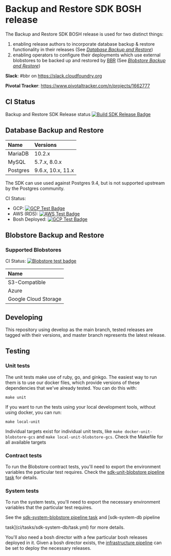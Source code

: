 # Backup and Restore SDK BOSH release

The Backup and Restore SDK BOSH release is used for two distinct things:

1. enabling release authors to incorporate database backup & restore functionality in their releases (See _[Database Backup and Restore](docs/database-backup-restore.md)_)
1. enabling operators to configure their deployments which use external blobstores to be backed up and restored by [BBR](https://github.com/cloudfoundry-incubator/bosh-backup-and-restore) (See _[Blobstore Backup and Restore](docs/blobstore-backup-restore.md)_)

**Slack**: #bbr on https://slack.cloudfoundry.org

**Pivotal Tracker**: https://www.pivotaltracker.com/n/projects/1662777

## CI Status

Backup and Restore SDK Release status [![Build SDK Release Badge](https://ci.cryo.cf-app.com/api/v1/teams/bosh-backup-restore/pipelines/bbr/badge)](https://ci.cryo.cf-app.com/teams/bosh-backup-restore/pipelines/backup-and-restore-sdk-release)

## Database Backup and Restore

| Name     | Versions                 |
|:---------|:-------------------------|
| MariaDB  | 10.2.x            |
| MySQL    | 5.7.x, 8.0.x      |
| Postgres | 9.6.x, 10.x, 11.x |

The SDK can use used against Postgres 9.4, but is not supported upstream by the Postgres community.

CI Status:
* GCP: [![GCP Test Badge](https://ci.cryo.cf-app.com/api/v1/teams/bosh-backup-restore/pipelines/backup-and-restore-sdk-release/jobs/system-tests-external-dbs-gcp/badge)](https://ci.cryo.cf-app.com/teams/bosh-backup-restore/pipelines/backup-and-restore-sdk-release/jobs/system-tests-external-dbs-gcp/)
* AWS (RDS): [![AWS Test Badge](https://ci.cryo.cf-app.com/api/v1/teams/bosh-backup-restore/pipelines/backup-and-restore-sdk-release/jobs/system-tests-external-dbs-rds/badge)](https://ci.cryo.cf-app.com/teams/bosh-backup-restore/pipelines/backup-and-restore-sdk-release/jobs/system-tests-external-dbs-rds/)
* Bosh Deployed: [![GCP Test Badge](https://ci.cryo.cf-app.com/api/v1/teams/bosh-backup-restore/pipelines/backup-and-restore-sdk-release/jobs/system-tests-internal-dbs/badge)](https://ci.cryo.cf-app.com/teams/bosh-backup-restore/pipelines/backup-and-restore-sdk-release/jobs/system-tests-internal-dbs/)

## Blobstore Backup and Restore

### Supported Blobstores

CI Status: [![Blobstore test
badge](https://ci.cryo.cf-app.com/api/v1/teams/bosh-backup-restore/pipelines/backup-and-restore-sdk-release/jobs/system-tests-blobstore-backuper/badge)](https://ci.cryo.cf-app.com/teams/bosh-backup-restore/pipelines/backup-and-restore-sdk-release/jobs/system-tests-blobstore-backuper/)

| Name                 |
|:---------------------|
| S3-Compatible        | 
| Azure                | 
| Google Cloud Storage | 

## Developing

This repository using develop as the main branch, tested releases are tagged with their versions, and master branch represents the latest release.

## Testing

### Unit tests
The unit tests make use of ruby, go, and ginkgo. The easiest way to
run them is to use our docker files, which provide versions of these
dependencies that we've already tested. You can do this with:

```
make unit
```

If you want to run the tests using your local development tools,
without using docker, you can run:

```
make local-unit
```

Individual targets exist for individual unit tests, like `make
docker-unit-blobstore-gcs` and `make local-unit-blobstore-gcs`. Check
the Makefile for all available targets

### Contract tests

To run the Blobstore contract tests, you'll need to export the environment
variables the particular test requires. Check the [sdk-unit-blobstore pipeline
task](ci/tasks/sdk-unit-blobstore/task.yml) for details.

### System tests

To run the system tests, you'll need to export the necessary environment
variables that the particular test requires.

See the [sdk-system-blobstore pipeline
task](ci/tasks/sdk-system-blobstore/task.yml) and [sdk-system-db pipeline

task](ci/tasks/sdk-system-db/task.yml) for more details.

You'll also need a bosh director with a few particular bosh releases deployed in
it. Given a bosh director exists, the [infrastructure pipeline](ci/pipelines/bbr-sdk-test-infrastructure/pipeline.yml)
can be set to deploy the necessary releases.
